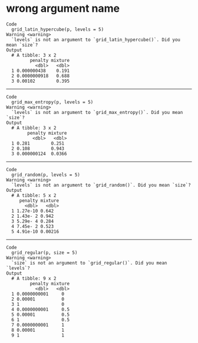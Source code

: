 # wrong argument name

    Code
      grid_latin_hypercube(p, levels = 5)
    Warning <warning>
      `levels` is not an argument to `grid_latin_hypercube()`. Did you mean `size`?
    Output
      # A tibble: 3 x 2
             penalty mixture
               <dbl>   <dbl>
      1 0.000000438    0.191
      2 0.0000000918   0.688
      3 0.00102        0.395

---

    Code
      grid_max_entropy(p, levels = 5)
    Warning <warning>
      `levels` is not an argument to `grid_max_entropy()`. Did you mean `size`?
    Output
      # A tibble: 3 x 2
            penalty mixture
              <dbl>   <dbl>
      1 0.281        0.251 
      2 0.108        0.943 
      3 0.000000124  0.0366

---

    Code
      grid_random(p, levels = 5)
    Warning <warning>
      `levels` is not an argument to `grid_random()`. Did you mean `size`?
    Output
      # A tibble: 5 x 2
         penalty mixture
           <dbl>   <dbl>
      1 1.27e-10 0.642  
      2 1.43e- 2 0.942  
      3 5.29e- 4 0.284  
      4 7.45e- 2 0.523  
      5 4.91e-10 0.00216

---

    Code
      grid_regular(p, size = 5)
    Warning <warning>
      `size` is not an argument to `grid_regular()`. Did you mean `levels`?
    Output
      # A tibble: 9 x 2
             penalty mixture
               <dbl>   <dbl>
      1 0.0000000001     0  
      2 0.00001          0  
      3 1                0  
      4 0.0000000001     0.5
      5 0.00001          0.5
      6 1                0.5
      7 0.0000000001     1  
      8 0.00001          1  
      9 1                1  

